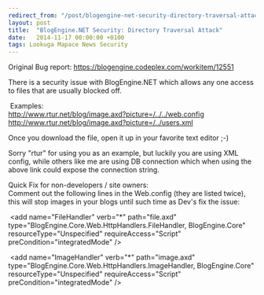 ```yaml
---
redirect_from: "/post/blogengine-net-security-directory-traversal-attack"
layout: post
title:  "BlogEngine.NET Security: Directory Traversal Attack"
date:   2014-11-17 00:00:00 +0100
tags: Lookuga Mapace News Security
---
```

<p>Original Bug report: <a href="https://blogengine.codeplex.com/workitem/12551" target="_blank">https://blogengine.codeplex.com/workitem/12551</a></p><p>There is a security issue with BlogEngine.NET which allows any one access to files that are usually blocked off.</p><p>&nbsp;Examples:<br><a href="http://www.rtur.net/blog/image.axd?picture=/../../web.config" target="_blank">http://www.rtur.net/blog/image.axd?picture=/../../web.config</a><br><a href="http://www.rtur.net/blog/image.axd?picture=/../users.xml" target="_blank">http://www.rtur.net/blog/image.axd?picture=/../users.xml</a></p><p>Once you download the file, open it up in your favorite text editor ;-)</p><p>Sorry "rtur" for using you as an example, but luckily you are using XML config, while others like me are using DB connection which when using the above link could expose the connection string.</p><p>Quick Fix for non-developers / site owners:<br>Comment out the following lines in the Web.config (they are listed twice), this will stop images in your blogs until such time as Dev's fix the issue:</p><p>&nbsp;&lt;add name="FileHandler" verb="*" path="file.axd" type="BlogEngine.Core.Web.HttpHandlers.FileHandler, BlogEngine.Core" resourceType="Unspecified" requireAccess="Script" preCondition="integratedMode" /&gt;</p><p>&nbsp;&lt;add name="ImageHandler" verb="*" path="image.axd" type="BlogEngine.Core.Web.HttpHandlers.ImageHandler, BlogEngine.Core" resourceType="Unspecified" requireAccess="Script" preCondition="integratedMode" /&gt;<br></p>